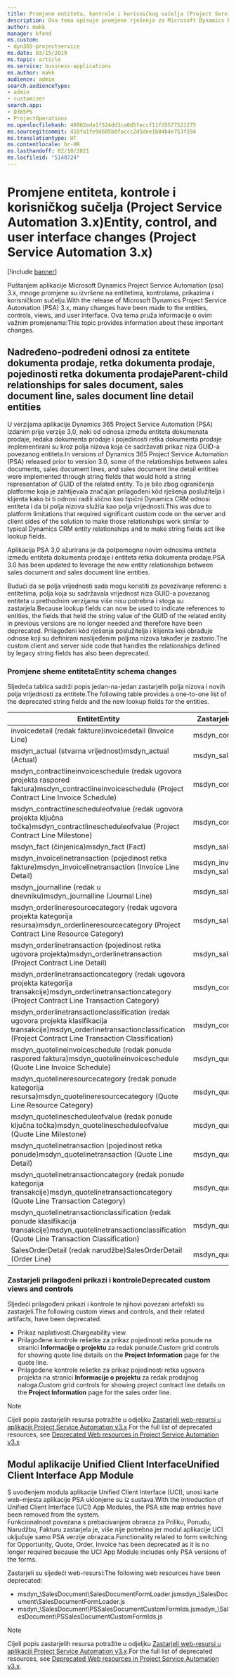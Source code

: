 ```yaml
---
title: Promjene entiteta, kontrole i korisničkog sučelja (Project Service Automation 3.x)
description: Ova tema opisuje promjene rješenja za Microsoft Dynamics Project Service Automation 3.x.
author: makk
manager: kfend
ms.custom:
- dyn365-projectservice
ms.date: 03/15/2019
ms.topic: article
ms.service: business-applications
ms.author: makk
audience: admin
search.audienceType:
- admin
- customizer
search.app:
- D365PS
- ProjectOperations
ms.openlocfilehash: 48062eda1f524dd3ca0d5feccf11fd5577521275
ms.sourcegitcommit: 418fa1fe9d605b8faccc2d5dee1b04b4e753f194
ms.translationtype: HT
ms.contentlocale: hr-HR
ms.lasthandoff: 02/10/2021
ms.locfileid: "5148724"
---
```

# <a name="entity-control-and-user-interface-changes-project-service-automation-3x"></a><span data-ttu-id="fbfeb-103">Promjene entiteta, kontrole i korisničkog sučelja (Project Service Automation 3.x)</span><span class="sxs-lookup"><span data-stu-id="fbfeb-103">Entity, control, and user interface changes (Project Service Automation 3.x)</span></span>

[!include [banner](../../includes/psa-now-project-operations.md)]


<span data-ttu-id="fbfeb-104">Puštanjem aplikacije Microsoft Dynamics Project Service Automation (psa) 3.x, mnoge promjene su izvršene na entitetima, kontrolama, prikazima i korisničkom sučelju.</span><span class="sxs-lookup"><span data-stu-id="fbfeb-104">With the release of Microsoft Dynamics Project Service Automation (PSA) 3.x, many changes have been made to the entities, controls, views, and user interface.</span></span> <span data-ttu-id="fbfeb-105">Ova tema pruža informacije o ovim važnim promjenama:</span><span class="sxs-lookup"><span data-stu-id="fbfeb-105">This topic provides information about these important changes.</span></span>

## <a name="parent-child-relationships-for-sales-document-sales-document-line-sales-document-line-detail-entities"></a><span data-ttu-id="fbfeb-106">Nadređeno-podređeni odnosi za entitete dokumenta prodaje, retka dokumenta prodaje, pojedinosti retka dokumenta prodaje</span><span class="sxs-lookup"><span data-stu-id="fbfeb-106">Parent-child relationships for sales document, sales document line, sales document line detail entities</span></span>
<span data-ttu-id="fbfeb-107">U verzijama aplikacije Dynamics 365 Project Service Automation (PSA) izdanim prije verzije 3,0, neki od odnosa između entiteta dokumenata prodaje, redaka dokumenta prodaje i pojedinosti retka dokumenta prodaje implementirani su kroz polja nizova koja će sadržavati prikaz niza GUID-a povezanog entiteta.</span><span class="sxs-lookup"><span data-stu-id="fbfeb-107">In versions of Dynamics 365 Project Service Automation (PSA) released prior to version 3.0, some of the relationships between sales documents, sales document lines, and sales document line detail entities were implemented through string fields that would hold a string representation of GUID of the related entity.</span></span> <span data-ttu-id="fbfeb-108">To je bilo zbog ograničenja platforme koja je zahtijevala značajan prilagođeni kôd rješenja poslužitelja i klijenta kako bi ti odnosi radili slično kao tipični Dynamics CRM odnosi entiteta i da bi polja nizova služila kao polja vrijednosti.</span><span class="sxs-lookup"><span data-stu-id="fbfeb-108">This was due to platform limitations that required significant custom code on the server and client sides of the solution to make those relationships work similar to typical Dynamics CRM entity relationships and to make string fields act like lookup fields.</span></span>

<span data-ttu-id="fbfeb-109">Aplikacija PSA 3,0 ažurirana je da potpomogne novim odnosima entiteta između entiteta dokumenta prodaje i entiteta retka dokumenta prodaje.</span><span class="sxs-lookup"><span data-stu-id="fbfeb-109">PSA 3.0 has been updated to leverage the new entity relationships between sales document and sales document line entities.</span></span>

<span data-ttu-id="fbfeb-110">Budući da se polja vrijednosti sada mogu koristiti za povezivanje referenci s entitetima, polja koja su sadržavala vrijednost niza GUID-a povezanog entiteta u prethodnim verzijama više nisu potrebna i stoga su zastarjela.</span><span class="sxs-lookup"><span data-stu-id="fbfeb-110">Because lookup fields can now be used to indicate references to entities, the fields that held the string value of the GUID of the related entity in previous versions are no longer needed and therefore have been deprecated.</span></span> <span data-ttu-id="fbfeb-111">Prilagođeni kôd rješenja poslužitelja i klijenta koji obrađuje odnose koji su definirani naslijeđenim poljima nizova također je zastario.</span><span class="sxs-lookup"><span data-stu-id="fbfeb-111">The custom client and server side code that handles the relationships defined by legacy string fields has also been deprecated.</span></span>

### <a name="entity-schema-changes"></a><span data-ttu-id="fbfeb-112">Promjene sheme entiteta</span><span class="sxs-lookup"><span data-stu-id="fbfeb-112">Entity schema changes</span></span>
<span data-ttu-id="fbfeb-113">Sljedeća tablica sadrži popis jedan-na-jedan zastarjelih polja nizova i novih polja vrijednosti za entitete.</span><span class="sxs-lookup"><span data-stu-id="fbfeb-113">The following table provides a one-to-one list of the deprecated string fields and the new lookup fields for the entities.</span></span> 

 <span data-ttu-id="fbfeb-114">Entitet</span><span class="sxs-lookup"><span data-stu-id="fbfeb-114">Entity</span></span> |   <span data-ttu-id="fbfeb-115">Zastarjelo polje (niz)</span><span class="sxs-lookup"><span data-stu-id="fbfeb-115">Deprecated field (String)</span></span> | <span data-ttu-id="fbfeb-116">Novo polje (vrijednost)</span><span class="sxs-lookup"><span data-stu-id="fbfeb-116">New field (Lookup)</span></span>
--- | --- | ---
<span data-ttu-id="fbfeb-117">invoicedetail (redak fakture)</span><span class="sxs-lookup"><span data-stu-id="fbfeb-117">invoicedetail (Invoice Line)</span></span> |  <span data-ttu-id="fbfeb-118">msdyn_contractline</span><span class="sxs-lookup"><span data-stu-id="fbfeb-118">msdyn_contractline</span></span> |    <span data-ttu-id="fbfeb-119">msdyn_contractlineid</span><span class="sxs-lookup"><span data-stu-id="fbfeb-119">msdyn_contractlineid</span></span>
<span data-ttu-id="fbfeb-120">msdyn_actual (stvarna vrijednost)</span><span class="sxs-lookup"><span data-stu-id="fbfeb-120">msdyn_actual (Actual)</span></span> | <span data-ttu-id="fbfeb-121">msdyn_salescontractline</span><span class="sxs-lookup"><span data-stu-id="fbfeb-121">msdyn_salescontractline</span></span> |   <span data-ttu-id="fbfeb-122">msdyn_salescontractlineid</span><span class="sxs-lookup"><span data-stu-id="fbfeb-122">msdyn_salescontractlineid</span></span>
<span data-ttu-id="fbfeb-123">msdyn_contractlineinvoiceschedule (redak ugovora projekta raspored faktura)</span><span class="sxs-lookup"><span data-stu-id="fbfeb-123">msdyn_contractlineinvoiceschedule (Project Contract Line Invoice Schedule)</span></span> |    <span data-ttu-id="fbfeb-124">msdyn_contractline</span><span class="sxs-lookup"><span data-stu-id="fbfeb-124">msdyn_contractline</span></span> |    <span data-ttu-id="fbfeb-125">msdyn_contractlineid</span><span class="sxs-lookup"><span data-stu-id="fbfeb-125">msdyn_contractlineid</span></span>
<span data-ttu-id="fbfeb-126">msdyn_contractlinescheduleofvalue (redak ugovora projekta ključna točka)</span><span class="sxs-lookup"><span data-stu-id="fbfeb-126">msdyn_contractlinescheduleofvalue (Project Contract Line Milestone)</span></span> |   <span data-ttu-id="fbfeb-127">msdyn_contractline</span><span class="sxs-lookup"><span data-stu-id="fbfeb-127">msdyn_contractline</span></span> |    <span data-ttu-id="fbfeb-128">msdyn_contractlineid</span><span class="sxs-lookup"><span data-stu-id="fbfeb-128">msdyn_contractlineid</span></span>
<span data-ttu-id="fbfeb-129">msdyn_fact (činjenica)</span><span class="sxs-lookup"><span data-stu-id="fbfeb-129">msdyn_fact (Fact)</span></span> | <span data-ttu-id="fbfeb-130">msdyn_salescontractline</span><span class="sxs-lookup"><span data-stu-id="fbfeb-130">msdyn_salescontractline</span></span> |   <span data-ttu-id="fbfeb-131">msdyn_salescontractlineid</span><span class="sxs-lookup"><span data-stu-id="fbfeb-131">msdyn_salescontractlineid</span></span>
<span data-ttu-id="fbfeb-132">msdyn_invoicelinetransaction (pojedinost retka fakture)</span><span class="sxs-lookup"><span data-stu-id="fbfeb-132">msdyn_invoicelinetransaction (Invoice Line Detail)</span></span> | <span data-ttu-id="fbfeb-133">msdyn_invoiceline</span><span class="sxs-lookup"><span data-stu-id="fbfeb-133">msdyn_invoiceline</span></span> <br> <span data-ttu-id="fbfeb-134">msdyn_salescontractline</span><span class="sxs-lookup"><span data-stu-id="fbfeb-134">msdyn_salescontractline</span></span> | <span data-ttu-id="fbfeb-135">msdyn_invoicelineid</span><span class="sxs-lookup"><span data-stu-id="fbfeb-135">msdyn_invoicelineid</span></span> <br> <span data-ttu-id="fbfeb-136">msdyn_salescontractlineid</span><span class="sxs-lookup"><span data-stu-id="fbfeb-136">msdyn_salescontractlineid</span></span>
<span data-ttu-id="fbfeb-137">msdyn_journalline (redak u dnevniku)</span><span class="sxs-lookup"><span data-stu-id="fbfeb-137">msdyn_journalline (Journal Line)</span></span> |  <span data-ttu-id="fbfeb-138">msdyn_salescontractline</span><span class="sxs-lookup"><span data-stu-id="fbfeb-138">msdyn_salescontractline</span></span> |   <span data-ttu-id="fbfeb-139">msdyn_salescontractlineid</span><span class="sxs-lookup"><span data-stu-id="fbfeb-139">msdyn_salescontractlineid</span></span>
<span data-ttu-id="fbfeb-140">msdyn_orderlineresourcecategory (redak ugovora projekta kategorija resursa)</span><span class="sxs-lookup"><span data-stu-id="fbfeb-140">msdyn_orderlineresourcecategory (Project Contract Line Resource Category)</span></span> | <span data-ttu-id="fbfeb-141">msdyn_salescontractline</span><span class="sxs-lookup"><span data-stu-id="fbfeb-141">msdyn_salescontractline</span></span> |   <span data-ttu-id="fbfeb-142">msdyn_contractlineid</span><span class="sxs-lookup"><span data-stu-id="fbfeb-142">msdyn_contractlineid</span></span>
<span data-ttu-id="fbfeb-143">msdyn_orderlinetransaction (pojedinost retka ugovora projekta)</span><span class="sxs-lookup"><span data-stu-id="fbfeb-143">msdyn_orderlinetransaction (Project Contract Line Detail)</span></span> | <span data-ttu-id="fbfeb-144">msdyn_salescontractline</span><span class="sxs-lookup"><span data-stu-id="fbfeb-144">msdyn_salescontractline</span></span> |   <span data-ttu-id="fbfeb-145">msdyn_salescontractlineid</span><span class="sxs-lookup"><span data-stu-id="fbfeb-145">msdyn_salescontractlineid</span></span>
<span data-ttu-id="fbfeb-146">msdyn_orderlinetransactioncategory (redak ugovora projekta kategorija transakcije)</span><span class="sxs-lookup"><span data-stu-id="fbfeb-146">msdyn_orderlinetransactioncategory (Project Contract Line Transaction Category)</span></span> |   <span data-ttu-id="fbfeb-147">msdyn_contractline</span><span class="sxs-lookup"><span data-stu-id="fbfeb-147">msdyn_contractline</span></span> |    <span data-ttu-id="fbfeb-148">msdyn_contractlineid</span><span class="sxs-lookup"><span data-stu-id="fbfeb-148">msdyn_contractlineid</span></span>
<span data-ttu-id="fbfeb-149">msdyn_orderlinetransactionclassification (redak ugovora projekta klasifikacija transakcije)</span><span class="sxs-lookup"><span data-stu-id="fbfeb-149">msdyn_orderlinetransactionclassification (Project Contract Line Transaction Classification)</span></span> |   <span data-ttu-id="fbfeb-150">msdyn_contractline</span><span class="sxs-lookup"><span data-stu-id="fbfeb-150">msdyn_contractline</span></span> |    <span data-ttu-id="fbfeb-151">msdyn_contractlineid</span><span class="sxs-lookup"><span data-stu-id="fbfeb-151">msdyn_contractlineid</span></span>
<span data-ttu-id="fbfeb-152">msdyn_quotelineinvoiceschedule (redak ponude raspored faktura)</span><span class="sxs-lookup"><span data-stu-id="fbfeb-152">msdyn_quotelineinvoiceschedule (Quote Line Invoice Schedule)</span></span> |  <span data-ttu-id="fbfeb-153">msdyn_quoteline</span><span class="sxs-lookup"><span data-stu-id="fbfeb-153">msdyn_quoteline</span></span> |   <span data-ttu-id="fbfeb-154">msdyn_quotelineid</span><span class="sxs-lookup"><span data-stu-id="fbfeb-154">msdyn_quotelineid</span></span>
<span data-ttu-id="fbfeb-155">msdyn_quotelineresourcecategory (redak ponude kategorija resursa)</span><span class="sxs-lookup"><span data-stu-id="fbfeb-155">msdyn_quotelineresourcecategory (Quote Line Resource Category)</span></span> |    <span data-ttu-id="fbfeb-156">msdyn_quoteline</span><span class="sxs-lookup"><span data-stu-id="fbfeb-156">msdyn_quoteline</span></span> |   <span data-ttu-id="fbfeb-157">msdyn_quotelineid</span><span class="sxs-lookup"><span data-stu-id="fbfeb-157">msdyn_quotelineid</span></span>
<span data-ttu-id="fbfeb-158">msdyn_quotelinescheduleofvalue (redak ponude ključna točka)</span><span class="sxs-lookup"><span data-stu-id="fbfeb-158">msdyn_quotelinescheduleofvalue (Quote Line Milestone)</span></span> | <span data-ttu-id="fbfeb-159">msdyn_quoteline</span><span class="sxs-lookup"><span data-stu-id="fbfeb-159">msdyn_quoteline</span></span> |   <span data-ttu-id="fbfeb-160">msdyn_quotelineid</span><span class="sxs-lookup"><span data-stu-id="fbfeb-160">msdyn_quotelineid</span></span>
<span data-ttu-id="fbfeb-161">msdyn_quotelinetransaction (pojedinost retka ponude)</span><span class="sxs-lookup"><span data-stu-id="fbfeb-161">msdyn_quotelinetransaction (Quote Line Detail)</span></span> |    <span data-ttu-id="fbfeb-162">msdyn_quoteline</span><span class="sxs-lookup"><span data-stu-id="fbfeb-162">msdyn_quoteline</span></span> |   <span data-ttu-id="fbfeb-163">msdyn_quotelineid</span><span class="sxs-lookup"><span data-stu-id="fbfeb-163">msdyn_quotelineid</span></span>
<span data-ttu-id="fbfeb-164">msdyn_quotelinetransactioncategory (redak ponude kategorija transakcije)</span><span class="sxs-lookup"><span data-stu-id="fbfeb-164">msdyn_quotelinetransactioncategory (Quote Line Transaction Category)</span></span> |  <span data-ttu-id="fbfeb-165">msdyn_quoteline</span><span class="sxs-lookup"><span data-stu-id="fbfeb-165">msdyn_quoteline</span></span> |   <span data-ttu-id="fbfeb-166">msdyn_quotelineid</span><span class="sxs-lookup"><span data-stu-id="fbfeb-166">msdyn_quotelineid</span></span>
<span data-ttu-id="fbfeb-167">msdyn_quotelinetransactionclassification (redak ponude klasifikacija transakcije)</span><span class="sxs-lookup"><span data-stu-id="fbfeb-167">msdyn_quotelinetransactionclassification (Quote Line Transaction Classification)</span></span> |  <span data-ttu-id="fbfeb-168">msdyn_quoteline</span><span class="sxs-lookup"><span data-stu-id="fbfeb-168">msdyn_quoteline</span></span> |   <span data-ttu-id="fbfeb-169">msdyn_quotelineid</span><span class="sxs-lookup"><span data-stu-id="fbfeb-169">msdyn_quotelineid</span></span>
<span data-ttu-id="fbfeb-170">SalesOrderDetail (redak narudžbe)</span><span class="sxs-lookup"><span data-stu-id="fbfeb-170">SalesOrderDetail (Order Line)</span></span> | <span data-ttu-id="fbfeb-171">msdyn_quotelineid</span><span class="sxs-lookup"><span data-stu-id="fbfeb-171">msdyn_quotelineid</span></span> | <span data-ttu-id="fbfeb-172">msdyn_quoteline</span><span class="sxs-lookup"><span data-stu-id="fbfeb-172">msdyn_quoteline</span></span> 

### <a name="deprecated-custom-views-and-controls"></a><span data-ttu-id="fbfeb-173">Zastarjeli prilagođeni prikazi i kontrole</span><span class="sxs-lookup"><span data-stu-id="fbfeb-173">Deprecated custom views and controls</span></span>
<span data-ttu-id="fbfeb-174">Sljedeći prilagođeni prikazi i kontrole te njihovi povezani artefakti su zastarjeli.</span><span class="sxs-lookup"><span data-stu-id="fbfeb-174">The following custom views and controls, and their related artifacts, have been deprecated.</span></span>

- <span data-ttu-id="fbfeb-175">Prikaz naplativosti.</span><span class="sxs-lookup"><span data-stu-id="fbfeb-175">Chargeability view.</span></span>
- <span data-ttu-id="fbfeb-176">Prilagođene kontrole rešetke za prikaz pojedinosti retka ponude na stranici **Informacije o projektu** za redak ponude.</span><span class="sxs-lookup"><span data-stu-id="fbfeb-176">Custom grid controls for showing quote line details on the **Project Information** page for the quote line.</span></span>
- <span data-ttu-id="fbfeb-177">Prilagođene kontrole rešetke za prikaz pojedinosti retka ugovora projekta na stranici **Informacije o projektu** za redak prodajnog naloga.</span><span class="sxs-lookup"><span data-stu-id="fbfeb-177">Custom grid controls for showing project contract line details on the **Project Information** page for the sales order line.</span></span>

> [!NOTE]
> <span data-ttu-id="fbfeb-178">Cijeli popis zastarjelih resursa potražite u odjeljku [Zastarjeli web-resursi u aplikaciji Project Service Automation v3.x](../developer-guides/web-resources-deprecated-v3.x.md).</span><span class="sxs-lookup"><span data-stu-id="fbfeb-178">For the full list of deprecated resources, see [Deprecated Web resources in Project Service Automation v3.x](../developer-guides/web-resources-deprecated-v3.x.md)</span></span>

## <a name="unified-client-interface-app-module"></a><span data-ttu-id="fbfeb-179">Modul aplikacije Unified Client Interface</span><span class="sxs-lookup"><span data-stu-id="fbfeb-179">Unified Client Interface App Module</span></span>
<span data-ttu-id="fbfeb-180">S uvođenjem modula aplikacije Unified Client Interface (UCI), unosi karte web-mjesta aplikacije PSA uklonjene su iz sustava.</span><span class="sxs-lookup"><span data-stu-id="fbfeb-180">With the introduction of Unified Client Interface (UCI) App Modules, the PSA site map entries have been removed from the system.</span></span>  
<span data-ttu-id="fbfeb-181">Funkcionalnost povezana s prebacivanjem obrasca za Priliku, Ponudu, Narudžbu, Fakturu zastarjela je, više nije potrebna jer modul aplikacije UCI uključuje samo PSA verzije obrazaca.</span><span class="sxs-lookup"><span data-stu-id="fbfeb-181">Functionality related to form switching for Opportunity, Quote, Order, Invoice has been deprecated as it is no longer required because the UCI App Module includes only PSA versions of the forms.</span></span>  

<span data-ttu-id="fbfeb-182">Zastarjeli su sljedeći web-resursi:</span><span class="sxs-lookup"><span data-stu-id="fbfeb-182">The following web resources have been deprecated:</span></span>

- <span data-ttu-id="fbfeb-183">msdyn_\SalesDocument\SalesDocumentFormLoader.js</span><span class="sxs-lookup"><span data-stu-id="fbfeb-183">msdyn_\SalesDocument\SalesDocumentFormLoader.js</span></span>
- <span data-ttu-id="fbfeb-184">msdyn_\SalesDocument\PSSalesDocumentCustomFormIds.js</span><span class="sxs-lookup"><span data-stu-id="fbfeb-184">msdyn_\SalesDocument\PSSalesDocumentCustomFormIds.js</span></span>

> [!NOTE]
> <span data-ttu-id="fbfeb-185">Cijeli popis zastarjelih resursa potražite u odjeljku [Zastarjeli web-resursi u aplikaciji Project Service Automation v3.x](../developer-guides/web-resources-deprecated-v3.x.md).</span><span class="sxs-lookup"><span data-stu-id="fbfeb-185">For the full list of deprecated resources, see [Deprecated Web resources in Project Service Automation v3.x](../developer-guides/web-resources-deprecated-v3.x.md).</span></span>


